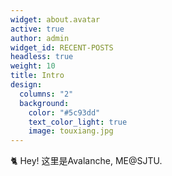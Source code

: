```yaml
---
widget: about.avatar
active: true
author: admin
widget_id: RECENT-POSTS
headless: true
weight: 10
title: Intro
design:
  columns: "2"
  background:
    color: "#5c93dd"
    text_color_light: true
    image: touxiang.jpg
---
```

🐈 Hey! 这里是Avalanche, ME@SJTU.